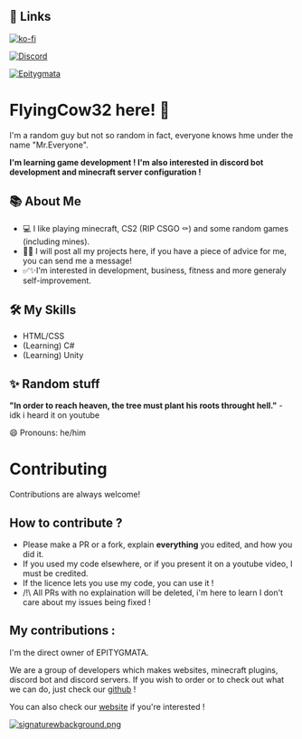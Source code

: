 
## 🔗 Links
[![ko-fi](https://ko-fi.com/img/githubbutton_sm.svg)](https://ko-fi.com/V7V0148C5L)





[![Discord](https://img.shields.io/badge/Discord-Online-green?logo=%235865F2
)](https://discord.gg/nKmrsHdQ4v)

[![Epitygmata](https://img.shields.io/badge/Website-EPITYGMATA-blue
)](https://www.epitygmata.fr)


# FlyingCow32 here! 💪
I'm a random guy but not so random in fact, everyone knows hme under the name "Mr.Everyone". 

**I'm learning game development ! I'm also interested in discord bot development and minecraft server configuration !**






## 📚 About Me
* 💻 I like playing minecraft, CS2 (RIP CSGO ⚰) and some random games (including mines). 
* 🤷‍♂️ I will post all my projects here, if you have a piece of advice for me, you can send me a message!
* ✅✨I'm interested in development, business, fitness and more generaly self-improvement.


## 🛠 My Skills
- HTML/CSS 
- (Learning) C# 
- (Learning) Unity




## ✨ Random stuff
**"In order to reach heaven, the tree must plant his roots throught hell."** - idk i heard it on youtube 

😄 Pronouns: he/him


# Contributing

Contributions are always welcome!

## How to contribute ? 

* Please make a PR or a fork, explain **everything** you edited, and how you did it. 
* If you used my code elsewhere, or if you present it on a youtube video, I must be credited. 
* If the licence lets you use my code, you can use it ! 
* /!\ All PRs with no explaination will be deleted, i'm here to learn I don't care about my issues being fixed ! 

## My contributions : 
I'm the direct owner of EPITYGMATA. 

We are a group of developers which makes websites, minecraft plugins, discord bot and discord servers. If you wish to order or to check out what we can do, just check our 
[github](https://github.com/Epitygmata) !

You can also check our [website](https://www.epitygmata.fr) if you're interested ! 


[![signaturewbackground.png](https://i.postimg.cc/sgj945Lk/signaturewbackground.png)](https://postimg.cc/ZCQdTv4H)


